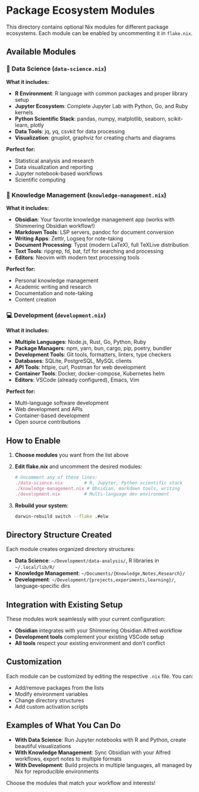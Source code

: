 # Package Ecosystem Modules

This directory contains optional Nix modules for different package ecosystems. Each module can be enabled by uncommenting it in `flake.nix`.

## Available Modules

### 🔬 Data Science (`data-science.nix`)

**What it includes:**

- **R Environment**: R language with common packages and proper library setup
- **Jupyter Ecosystem**: Complete Jupyter Lab with Python, Go, and Ruby kernels
- **Python Scientific Stack**: pandas, numpy, matplotlib, seaborn, scikit-learn, plotly
- **Data Tools**: jq, yq, csvkit for data processing
- **Visualization**: gnuplot, graphviz for creating charts and diagrams

**Perfect for:**

- Statistical analysis and research
- Data visualization and reporting
- Jupyter notebook-based workflows
- Scientific computing

### 📝 Knowledge Management (`knowledge-management.nix`)

**What it includes:**

- **Obsidian**: Your favorite knowledge management app (works with Shimmering Obsidian workflow!)
- **Markdown Tools**: LSP servers, pandoc for document conversion
- **Writing Apps**: Zettlr, Logseq for note-taking
- **Document Processing**: Typst (modern LaTeX), full TeXLive distribution
- **Text Tools**: ripgrep, fd, bat, fzf for searching and processing
- **Editors**: Neovim with modern text processing tools

**Perfect for:**

- Personal knowledge management
- Academic writing and research
- Documentation and note-taking
- Content creation

### 💻 Development (`development.nix`)

**What it includes:**

- **Multiple Languages**: Node.js, Rust, Go, Python, Ruby
- **Package Managers**: npm, yarn, bun, cargo, pip, poetry, bundler
- **Development Tools**: Git tools, formatters, linters, type checkers
- **Databases**: SQLite, PostgreSQL, MySQL clients
- **API Tools**: httpie, curl, Postman for web development
- **Container Tools**: Docker, docker-compose, Kubernetes helm
- **Editors**: VSCode (already configured), Emacs, Vim

**Perfect for:**

- Multi-language software development
- Web development and APIs
- Container-based development
- Open source contributions

## How to Enable

1. **Choose modules** you want from the list above
2. **Edit flake.nix** and uncomment the desired modules:

   ```nix
   # Uncomment any of these lines:
   ./data-science.nix        # R, Jupyter, Python scientific stack
   ./knowledge-management.nix # Obsidian, markdown tools, writing
   ./development.nix         # Multi-language dev environment
   ```

3. **Rebuild your system**:

   ```bash
   darwin-rebuild switch --flake .#elw
   ```

## Directory Structure Created

Each module creates organized directory structures:

- **Data Science**: `~/Development/data-analysis/`, R libraries in `~/.local/lib/R/`
- **Knowledge Management**: `~/Documents/{Knowledge,Notes,Research}/`
- **Development**: `~/Development/{projects,experiments,learning}/`, language-specific dirs

## Integration with Existing Setup

These modules work seamlessly with your current configuration:

- **Obsidian** integrates with your Shimmering Obsidian Alfred workflow
- **Development tools** complement your existing VSCode setup
- **All tools** respect your existing environment and don't conflict

## Customization

Each module can be customized by editing the respective `.nix` file. You can:

- Add/remove packages from the lists
- Modify environment variables
- Change directory structures
- Add custom activation scripts

## Examples of What You Can Do

- **With Data Science**: Run Jupyter notebooks with R and Python, create beautiful visualizations
- **With Knowledge Management**: Sync Obsidian with your Alfred workflows, export notes to multiple formats
- **With Development**: Build projects in multiple languages, all managed by Nix for reproducible environments

Choose the modules that match your workflow and interests!
